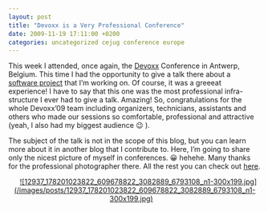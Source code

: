```yaml
---
layout: post
title: "Devoxx is a Very Professional Conference"
date: 2009-11-19 17:11:00 +0200
categories: uncategorized cejug conference europe
---
```


This week I attended, once again, the <a href="http://www.devoxx.com/">Devoxx</a> Conference in Antwerp, Belgium. This time I had the opportunity to give a talk there about a <a href="http://www.usi4biz.com/">software project</a> that I’m working on. Of course, it was a greeeat experience! I have to say that this one was the most professional infra-structure I ever had to give a talk. Amazing! So, congratulations for the whole Devoxx’09 team including organizers, technicians, assistants and others who made our sessions so comfortable, professional and attractive (yeah, I also had my biggest audience 😉 ).

The subject of the talk is not in the scope of this blog, but you can learn more about it in another blog that I contribute to. Here, I’m going to share only the nicest picture of myself in conferences. 😀 hehehe. Many thanks for the professional photographer there. All the rest you can check out <a href="http://usi4biz.com/2009/11/19/linking-business-processes-and-user-interfaces-at-devoxx09/">here</a>.

<div style="clear: both; text-align: center;"><a href="http://69.89.31.239/~hildeber/wp-content/uploads/2009/11/12937_178201023822_609678822_3082889_6793108_n1.jpg" style="margin-left: 1em; margin-right: 1em;">![12937_178201023822_609678822_3082889_6793108_n1-300x199.jpg](/images/posts/12937_178201023822_609678822_3082889_6793108_n1-300x199.jpg)</a></div>